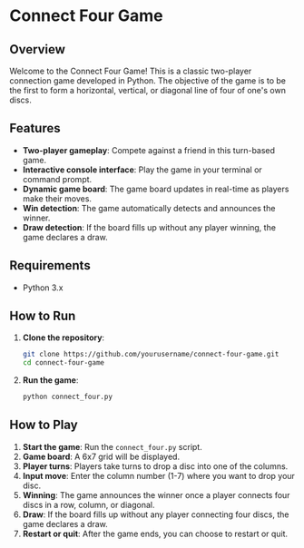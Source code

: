 
# Connect Four Game

## Overview

Welcome to the Connect Four Game! This is a classic two-player connection game developed in Python. The objective of the game is to be the first to form a horizontal, vertical, or diagonal line of four of one's own discs.

## Features

- **Two-player gameplay**: Compete against a friend in this turn-based game.
- **Interactive console interface**: Play the game in your terminal or command prompt.
- **Dynamic game board**: The game board updates in real-time as players make their moves.
- **Win detection**: The game automatically detects and announces the winner.
- **Draw detection**: If the board fills up without any player winning, the game declares a draw.

## Requirements

- Python 3.x

## How to Run

1. **Clone the repository**:
    ```bash
    git clone https://github.com/yourusername/connect-four-game.git
    cd connect-four-game
    ```

2. **Run the game**:
    ```bash
    python connect_four.py
    ```

## How to Play

1. **Start the game**: Run the `connect_four.py` script.
2. **Game board**: A 6x7 grid will be displayed.
3. **Player turns**: Players take turns to drop a disc into one of the columns.
4. **Input move**: Enter the column number (1-7) where you want to drop your disc.
5. **Winning**: The game announces the winner once a player connects four discs in a row, column, or diagonal.
6. **Draw**: If the board fills up without any player connecting four discs, the game declares a draw.
7. **Restart or quit**: After the game ends, you can choose to restart or quit.



